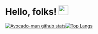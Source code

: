 # Hello, folks! <img src="https://raw.githubusercontent.com/MartinHeinz/MartinHeinz/master/wave.gif" width="30px">

[![Avocado-man github stats](https://github-readme-stats.vercel.app/api?username=Avocado-man&theme=radical)](https://github.com/anuraghazra/github-readme-stats)[![Top Langs](https://github-readme-stats.vercel.app/api/top-langs/?username=Avocado-man&theme=radical)](https://github.com/anuraghazra/github-readme-stats)


